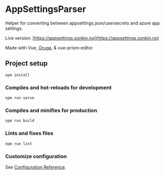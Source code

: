 # AppSettingsParser

Helper for converting between appsettings.json/usersecrets and azure app settings.

Live version: [https://appsettings.sonkin.no](https://appsettings.sonkin.no)

Made with Vue, [Oruga](https://oruga.io/), & vue-prism-editor

## Project setup
```
npm install
```

### Compiles and hot-reloads for development
```
npm run serve
```

### Compiles and minifies for production
```
npm run build
```

### Lints and fixes files
```
npm run lint
```

### Customize configuration
See [Configuration Reference](https://cli.vuejs.org/config/).

